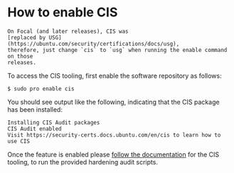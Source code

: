 # How to enable CIS

```{note}
On Focal (and later releases), CIS was
[replaced by USG](https://ubuntu.com/security/certifications/docs/usg),
therefore, just change `cis` to `usg` when running the enable command on those
releases.
```

To access the CIS tooling, first enable the software repository as follows:

```console
$ sudo pro enable cis
```

You should see output like the following, indicating that the CIS package has
been installed:

```
Installing CIS Audit packages
CIS Audit enabled
Visit https://security-certs.docs.ubuntu.com/en/cis to learn how to use CIS
```

Once the feature is enabled please
[follow the documentation](https://ubuntu.com/security/certifications/docs/usg/cis)
for the CIS tooling, to run the provided hardening audit scripts.

